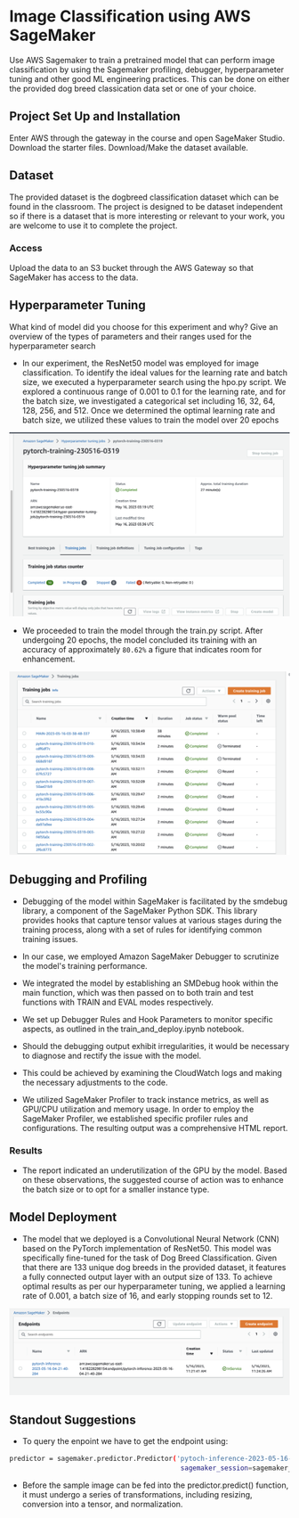 # Image Classification using AWS SageMaker

Use AWS Sagemaker to train a pretrained model that can perform image classification by using the Sagemaker profiling, debugger, hyperparameter tuning and other good ML engineering practices. This can be done on either the provided dog breed classication data set or one of your choice.

## Project Set Up and Installation
Enter AWS through the gateway in the course and open SageMaker Studio. 
Download the starter files.
Download/Make the dataset available. 

## Dataset
The provided dataset is the dogbreed classification dataset which can be found in the classroom.
The project is designed to be dataset independent so if there is a dataset that is more interesting or relevant to your work, you are welcome to use it to complete the project.

### Access
Upload the data to an S3 bucket through the AWS Gateway so that SageMaker has access to the data. 

## Hyperparameter Tuning
What kind of model did you choose for this experiment and why? Give an overview of the types of parameters and their ranges used for the hyperparameter search

- In our experiment, the ResNet50 model was employed for image classification. To identify the ideal values for the learning rate and batch size, we executed a hyperparameter search using the hpo.py script. We explored a continuous range of 0.001 to 0.1 for the learning rate, and for the batch size, we investigated a categorical set including 16, 32, 64, 128, 256, and 512. Once we determined the optimal learning rate and batch size, we utilized these values to train the model over 20 epochs

<!-- Remember that your README should:
- Include a screenshot of completed training jobs
- Logs metrics during the training process
- Tune at least two hyperparameters
- Retrieve the best best hyperparameters from all your training jobs -->

![hpo](./screenshots/hpo.png)

- We proceeded to train the model through the train.py script. After undergoing 20 epochs, the model concluded its training with an accuracy of approximately `80.62%` a figure that indicates room for enhancement.

![train](./screenshots/train.png)

## Debugging and Profiling

- Debugging of the model within SageMaker is facilitated by the smdebug library, a component of the SageMaker Python SDK. This library provides hooks that capture tensor values at various stages during the training process, along with a set of rules for identifying common training issues.

- In our case, we employed Amazon SageMaker Debugger to scrutinize the model's training performance.

- We integrated the model by establishing an SMDebug hook within the main function, which was then passed on to both train and test functions with TRAIN and EVAL modes respectively.

- We set up Debugger Rules and Hook Parameters to monitor specific aspects, as outlined in the train_and_deploy.ipynb notebook.

- Should the debugging output exhibit irregularities, it would be necessary to diagnose and rectify the issue with the model.

- This could be achieved by examining the CloudWatch logs and making the necessary adjustments to the code.

- We utilized SageMaker Profiler to track instance metrics, as well as GPU/CPU utilization and memory usage. In order to employ the SageMaker Profiler, we established specific profiler rules and configurations. The resulting output was a comprehensive HTML report.

### Results
<!-- **TODO**: What are the results/insights did you get by profiling/debugging your model? -->

- The report indicated an underutilization of the GPU by the model. Based on these observations, the suggested course of action was to enhance the batch size or to opt for a smaller instance type.

<!-- **TODO** Remember to provide the profiler html/pdf file in your submission. -->


## Model Deployment
<!-- **TODO**: Give an overview of the deployed model and instructions on how to query the endpoint with a sample input. -->

- The model that we deployed is a Convolutional Neural Network (CNN) based on the PyTorch implementation of ResNet50. This model was specifically fine-tuned for the task of Dog Breed Classification. Given that there are 133 unique dog breeds in the provided dataset, it features a fully connected output layer with an output size of 133. To achieve optimal results as per our hyperparameter tuning, we applied a learning rate of 0.001, a batch size of 16, and early stopping rounds set to 12.

![endpoint](./screenshots/endpoint.png)

<!-- **TODO** Remember to provide a screenshot of the deployed active endpoint in Sagemaker. -->

## Standout Suggestions
<!-- **TODO (Optional):** This is where you can provide information about any standout suggestions that you have attempted. -->

- To query the enpoint we have to get the endpoint using:

```bash
predictor = sagemaker.predictor.Predictor('pytoch-inference-2023-05-16-04-21-40-284', 
                                           sagemaker_session=sagemaker_session)
```

- Before the sample image can be fed into the predictor.predict() function, it must undergo a series of transformations, including resizing, conversion into a tensor, and normalization.